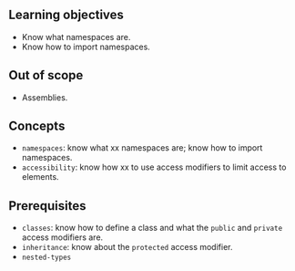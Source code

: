 ## Learning objectives

- Know what namespaces are.
- Know how to import namespaces.

## Out of scope

- Assemblies.

## Concepts

- `namespaces`: know what xx namespaces are; know how to import namespaces.
- `accessibility`: know how xx to use access modifiers to limit access to elements.

## Prerequisites

- `classes`: know how to define a class and what the `public` and `private` access modifiers are.
- `inheritance`: know about the `protected` access modifier.
- `nested-types`
